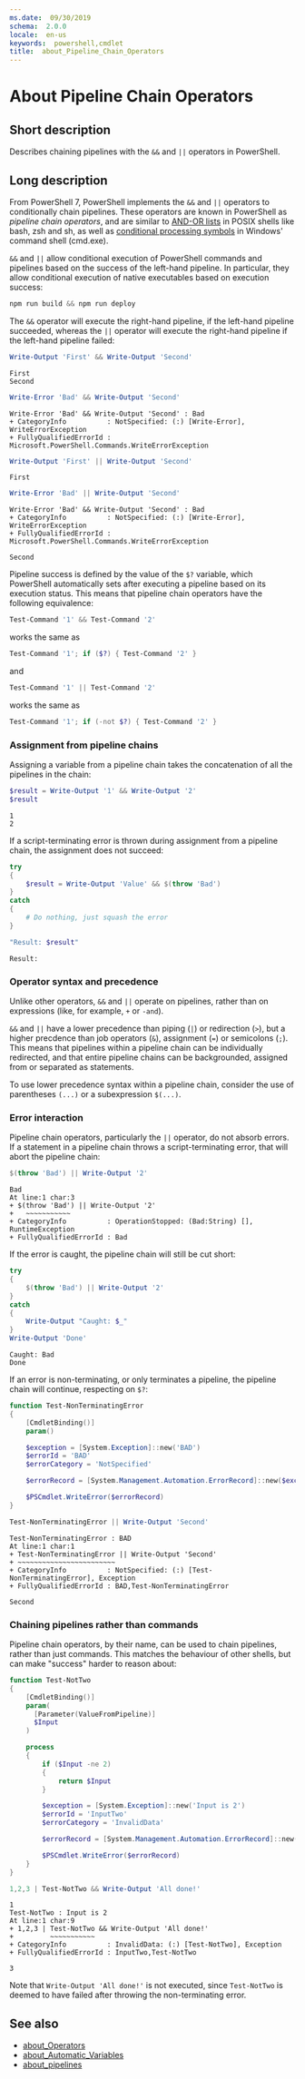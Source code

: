 ```yaml
---
ms.date:  09/30/2019
schema:  2.0.0
locale:  en-us
keywords:  powershell,cmdlet
title:  about_Pipeline_Chain_Operators
---
```


# About Pipeline Chain Operators

## Short description

Describes chaining pipelines with the `&&` and `||` operators in PowerShell.

## Long description

From PowerShell 7, PowerShell implements the `&&` and `||` operators
to conditionally chain pipelines.
These operators are known in PowerShell as *pipeline chain operators*,
and are similar to [AND-OR lists](https://pubs.opengroup.org/onlinepubs/009695399/utilities/xcu_chap02.html#tag_02_09_03)
in POSIX shells like bash, zsh and sh,
as well as [conditional processing symbols](https://docs.microsoft.com/en-us/previous-versions/windows/it-pro/windows-xp/bb490954(v=technet.10)#using-multiple-commands-and-conditional-processing-symbols)
in Windows' command shell (cmd.exe).

`&&` and `||` allow conditional execution of PowerShell commands and pipelines
based on the success of the left-hand pipeline.
In particular, they allow conditional execution of native executables
based on execution success:

```powershell
npm run build && npm run deploy
```

The `&&` operator will execute the right-hand pipeline,
if the left-hand pipeline succeeded,
whereas the `||` operator will execute the right-hand pipeline
if the left-hand pipeline failed:

```powershell
Write-Output 'First' && Write-Output 'Second'
```

```Output
First
Second
```

```powershell
Write-Error 'Bad' && Write-Output 'Second'
```

```Output
Write-Error 'Bad' && Write-Output 'Second' : Bad
+ CategoryInfo          : NotSpecified: (:) [Write-Error], WriteErrorException
+ FullyQualifiedErrorId : Microsoft.PowerShell.Commands.WriteErrorException
```

```powershell
Write-Output 'First' || Write-Output 'Second'
```

```Output
First
```

```powershell
Write-Error 'Bad' || Write-Output 'Second'
```

```Output
Write-Error 'Bad' && Write-Output 'Second' : Bad
+ CategoryInfo          : NotSpecified: (:) [Write-Error], WriteErrorException
+ FullyQualifiedErrorId : Microsoft.PowerShell.Commands.WriteErrorException

Second
```

Pipeline success is defined by the value of the `$?` variable,
which PowerShell automatically sets after executing a pipeline based on its execution status.
This means that pipeline chain operators have the following equivalence:

```powershell
Test-Command '1' && Test-Command '2'
```

works the same as

```powershell
Test-Command '1'; if ($?) { Test-Command '2' }
```

and

```powershell
Test-Command '1' || Test-Command '2'
```

works the same as

```powershell
Test-Command '1'; if (-not $?) { Test-Command '2' }
```

### Assignment from pipeline chains

Assigning a variable from a pipeline chain takes the concatenation
of all the pipelines in the chain:

```powershell
$result = Write-Output '1' && Write-Output '2'
$result
```

```Output
1
2
```

If a script-terminating error is thrown during assignment from a pipeline chain,
the assignment does not succeed:

```powershell
try
{
    $result = Write-Output 'Value' && $(throw 'Bad')
}
catch
{
    # Do nothing, just squash the error
}

"Result: $result"
```

```Output
Result:
```

### Operator syntax and precedence

Unlike other operators, `&&` and `||` operate on pipelines,
rather than on expressions (like, for example, `+` or `-and`).

`&&` and `||` have a lower precedence than piping (`|`) or redirection (`>`),
but a higher precdence than job operators (`&`), assignment (`=`) or semicolons (`;`).
This means that pipelines within a pipeline chain can be individually redirected,
and that entire pipeline chains can be backgrounded, assigned from
or separated as statements.

To use lower precedence syntax within a pipeline chain,
consider the use of parentheses `(...)` or a subexpression `$(...)`.

### Error interaction

Pipeline chain operators, particularly the `||` operator,
do not absorb errors.
If a statement in a pipeline chain throws a script-terminating error,
that will abort the pipeline chain:

```powershell
$(throw 'Bad') || Write-Output '2'
```

```Output
Bad
At line:1 char:3
+ $(throw 'Bad') || Write-Output '2'
+   ~~~~~~~~~~~
+ CategoryInfo          : OperationStopped: (Bad:String) [], RuntimeException
+ FullyQualifiedErrorId : Bad
```

If the error is caught, the pipeline chain will still be cut short:

```powershell
try
{
    $(throw 'Bad') || Write-Output '2'
}
catch
{
    Write-Output "Caught: $_"
}
Write-Output 'Done'
```

```Output
Caught: Bad
Done
```

If an error is non-terminating,
or only terminates a pipeline,
the pipeline chain will continue, respecting on `$?`:

```powershell
function Test-NonTerminatingError
{
    [CmdletBinding()]
    param()

    $exception = [System.Exception]::new('BAD')
    $errorId = 'BAD'
    $errorCategory = 'NotSpecified'

    $errorRecord = [System.Management.Automation.ErrorRecord]::new($exception, $errorId, $errorCategory, $null)

    $PSCmdlet.WriteError($errorRecord)
}

Test-NonTerminatingError || Write-Output 'Second'
```

```Output
Test-NonTerminatingError : BAD
At line:1 char:1
+ Test-NonTerminatingError || Write-Output 'Second'
+ ~~~~~~~~~~~~~~~~~~~~~~~~
+ CategoryInfo          : NotSpecified: (:) [Test-NonTerminatingError], Exception
+ FullyQualifiedErrorId : BAD,Test-NonTerminatingError

Second
```

### Chaining pipelines rather than commands

Pipeline chain operators, by their name, can be used to chain pipelines,
rather than just commands.
This matches the behaviour of other shells,
but can make "success" harder to reason about:

```powershell
function Test-NotTwo
{
    [CmdletBinding()]
    param(
      [Parameter(ValueFromPipeline)]
      $Input
    )

    process
    {
        if ($Input -ne 2)
        {
            return $Input
        }

        $exception = [System.Exception]::new('Input is 2')
        $errorId = 'InputTwo'
        $errorCategory = 'InvalidData'

        $errorRecord = [System.Management.Automation.ErrorRecord]::new($exception, $errorId, $errorCategory, $null)

        $PSCmdlet.WriteError($errorRecord)
    }
}

1,2,3 | Test-NotTwo && Write-Output 'All done!'
```

```Output
1
Test-NotTwo : Input is 2
At line:1 char:9
+ 1,2,3 | Test-NotTwo && Write-Output 'All done!'
+         ~~~~~~~~~~~
+ CategoryInfo          : InvalidData: (:) [Test-NotTwo], Exception
+ FullyQualifiedErrorId : InputTwo,Test-NotTwo

3
```

Note that `Write-Output 'All done!'` is not executed,
since `Test-NotTwo` is deemed to have failed
after throwing the non-terminating error.

## See also

- [about_Operators](about_Operators.md)
- [about_Automatic_Variables](about_Automatic_Variables.md)
- [about_pipelines](about_pipelines.md)
